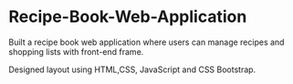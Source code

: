 # Recipe-Book-Web-Application

Built a recipe book web application where users can manage recipes and shopping lists with front-end frame.

Designed layout using HTML,CSS, JavaScript and CSS Bootstrap.
